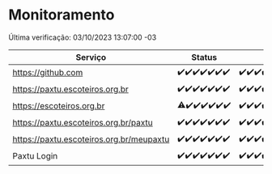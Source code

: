 # Monitoramento

Última verificação: 03/10/2023 13:07:00 -03

|Serviço|Status|Últimas 24h|
|---|---|---|
|https://github.com|<span title="2023-09-26: OK=24">✔️</span><span title="2023-09-27: OK=24">✔️</span><span title="2023-09-28: OK=24">✔️</span><span title="2023-09-29: OK=24">✔️</span><span title="2023-09-30: OK=24">✔️</span><span title="2023-10-01: OK=24">✔️</span><span title="2023-10-02: OK=16">✔️</span>|<span title="02/10/2023 13:07:00 -03 : 200">✔️</span><span title="02/10/2023 14:04:00 -03 : 200">✔️</span><span title="02/10/2023 15:08:00 -03 : 200">✔️</span><span title="02/10/2023 16:03:00 -03 : 200">✔️</span><span title="02/10/2023 17:06:00 -03 : 200">✔️</span><span title="02/10/2023 18:04:00 -03 : 200">✔️</span><span title="02/10/2023 19:04:00 -03 : 200">✔️</span><span title="02/10/2023 20:04:00 -03 : 200">✔️</span><span title="02/10/2023 21:29:00 -03 : 200">✔️</span><span title="02/10/2023 22:41:00 -03 : 200">✔️</span><span title="02/10/2023 23:14:00 -03 : 200">✔️</span><span title="03/10/2023 00:06:00 -03 : 200">✔️</span><span title="03/10/2023 01:07:00 -03 : 200">✔️</span><span title="03/10/2023 02:05:00 -03 : 200">✔️</span><span title="03/10/2023 03:08:00 -03 : 200">✔️</span><span title="03/10/2023 04:04:00 -03 : 200">✔️</span><span title="03/10/2023 05:08:00 -03 : 200">✔️</span><span title="03/10/2023 06:06:00 -03 : 200">✔️</span><span title="03/10/2023 07:06:00 -03 : 200">✔️</span><span title="03/10/2023 08:03:00 -03 : 200">✔️</span><span title="03/10/2023 09:11:00 -03 : 200">✔️</span><span title="03/10/2023 10:09:00 -03 : 200">✔️</span><span title="03/10/2023 11:06:00 -03 : 200">✔️</span><span title="03/10/2023 12:06:00 -03 : 200">✔️</span><span title="03/10/2023 13:07:00 -03 : 200">✔️</span>|
|https://paxtu.escoteiros.org.br|<span title="2023-09-26: OK=24">✔️</span><span title="2023-09-27: OK=24">✔️</span><span title="2023-09-28: OK=24">✔️</span><span title="2023-09-29: OK=24">✔️</span><span title="2023-09-30: OK=24">✔️</span><span title="2023-10-01: OK=24">✔️</span><span title="2023-10-02: OK=16">✔️</span>|<span title="02/10/2023 13:07:00 -03 : 200">✔️</span><span title="02/10/2023 14:04:00 -03 : 200">✔️</span><span title="02/10/2023 15:08:00 -03 : 200">✔️</span><span title="02/10/2023 16:03:00 -03 : 200">✔️</span><span title="02/10/2023 17:06:00 -03 : 200">✔️</span><span title="02/10/2023 18:04:00 -03 : 200">✔️</span><span title="02/10/2023 19:04:00 -03 : 200">✔️</span><span title="02/10/2023 20:04:00 -03 : 200">✔️</span><span title="02/10/2023 21:29:00 -03 : 200">✔️</span><span title="02/10/2023 22:41:00 -03 : 200">✔️</span><span title="02/10/2023 23:14:00 -03 : 200">✔️</span><span title="03/10/2023 00:06:00 -03 : 200">✔️</span><span title="03/10/2023 01:07:00 -03 : 200">✔️</span><span title="03/10/2023 02:05:00 -03 : 200">✔️</span><span title="03/10/2023 03:08:00 -03 : 200">✔️</span><span title="03/10/2023 04:04:00 -03 : 200">✔️</span><span title="03/10/2023 05:08:00 -03 : 200">✔️</span><span title="03/10/2023 06:06:00 -03 : 200">✔️</span><span title="03/10/2023 07:06:00 -03 : 200">✔️</span><span title="03/10/2023 08:03:00 -03 : 200">✔️</span><span title="03/10/2023 09:11:00 -03 : 200">✔️</span><span title="03/10/2023 10:09:00 -03 : 200">✔️</span><span title="03/10/2023 11:06:00 -03 : 200">✔️</span><span title="03/10/2023 12:06:00 -03 : 200">✔️</span><span title="03/10/2023 13:07:00 -03 : 200">✔️</span>|
|https://escoteiros.org.br|<span title="2023-09-26: OK=23, Falhas=1">⚠️</span><span title="2023-09-27: OK=24">✔️</span><span title="2023-09-28: OK=24">✔️</span><span title="2023-09-29: OK=24">✔️</span><span title="2023-09-30: OK=24">✔️</span><span title="2023-10-01: OK=24">✔️</span><span title="2023-10-02: OK=16">✔️</span>|<span title="02/10/2023 13:07:00 -03 : 200">✔️</span><span title="02/10/2023 14:04:00 -03 : 200">✔️</span><span title="02/10/2023 15:08:00 -03 : 200">✔️</span><span title="02/10/2023 16:03:00 -03 : 200">✔️</span><span title="02/10/2023 17:06:00 -03 : 200">✔️</span><span title="02/10/2023 18:04:00 -03 : 200">✔️</span><span title="02/10/2023 19:04:00 -03 : 200">✔️</span><span title="02/10/2023 20:04:00 -03 : 200">✔️</span><span title="02/10/2023 21:29:00 -03 : 200">✔️</span><span title="02/10/2023 22:41:00 -03 : 200">✔️</span><span title="02/10/2023 23:14:00 -03 : 200">✔️</span><span title="03/10/2023 00:06:00 -03 : 200">✔️</span><span title="03/10/2023 01:07:00 -03 : 200">✔️</span><span title="03/10/2023 02:05:00 -03 : 200">✔️</span><span title="03/10/2023 03:08:00 -03 : 200">✔️</span><span title="03/10/2023 04:04:00 -03 : 200">✔️</span><span title="03/10/2023 05:08:00 -03 : 200">✔️</span><span title="03/10/2023 06:06:00 -03 : 200">✔️</span><span title="03/10/2023 07:06:00 -03 : 0">❌</span><span title="03/10/2023 08:03:00 -03 : 200">✔️</span><span title="03/10/2023 09:11:00 -03 : 200">✔️</span><span title="03/10/2023 10:09:00 -03 : 200">✔️</span><span title="03/10/2023 11:06:00 -03 : 200">✔️</span><span title="03/10/2023 12:06:00 -03 : 200">✔️</span><span title="03/10/2023 13:07:00 -03 : 200">✔️</span>|
|https://paxtu.escoteiros.org.br/paxtu|<span title="2023-09-26: OK=24">✔️</span><span title="2023-09-27: OK=24">✔️</span><span title="2023-09-28: OK=24">✔️</span><span title="2023-09-29: OK=24">✔️</span><span title="2023-09-30: OK=24">✔️</span><span title="2023-10-01: OK=24">✔️</span><span title="2023-10-02: OK=16">✔️</span>|<span title="02/10/2023 13:07:00 -03 : 200">✔️</span><span title="02/10/2023 14:04:00 -03 : 200">✔️</span><span title="02/10/2023 15:08:00 -03 : 200">✔️</span><span title="02/10/2023 16:03:00 -03 : 200">✔️</span><span title="02/10/2023 17:06:00 -03 : 200">✔️</span><span title="02/10/2023 18:04:00 -03 : 200">✔️</span><span title="02/10/2023 19:04:00 -03 : 200">✔️</span><span title="02/10/2023 20:04:00 -03 : 200">✔️</span><span title="02/10/2023 21:29:00 -03 : 200">✔️</span><span title="02/10/2023 22:41:00 -03 : 200">✔️</span><span title="02/10/2023 23:14:00 -03 : 200">✔️</span><span title="03/10/2023 00:06:00 -03 : 200">✔️</span><span title="03/10/2023 01:07:00 -03 : 200">✔️</span><span title="03/10/2023 02:05:00 -03 : 200">✔️</span><span title="03/10/2023 03:08:00 -03 : 200">✔️</span><span title="03/10/2023 04:04:00 -03 : 200">✔️</span><span title="03/10/2023 05:08:00 -03 : 200">✔️</span><span title="03/10/2023 06:06:00 -03 : 200">✔️</span><span title="03/10/2023 07:06:00 -03 : 200">✔️</span><span title="03/10/2023 08:03:00 -03 : 200">✔️</span><span title="03/10/2023 09:11:00 -03 : 200">✔️</span><span title="03/10/2023 10:09:00 -03 : 200">✔️</span><span title="03/10/2023 11:06:00 -03 : 200">✔️</span><span title="03/10/2023 12:06:00 -03 : 200">✔️</span><span title="03/10/2023 13:07:00 -03 : 200">✔️</span>|
|https://paxtu.escoteiros.org.br/meupaxtu|<span title="2023-09-26: OK=24">✔️</span><span title="2023-09-27: OK=24">✔️</span><span title="2023-09-28: OK=24">✔️</span><span title="2023-09-29: OK=24">✔️</span><span title="2023-09-30: OK=24">✔️</span><span title="2023-10-01: OK=24">✔️</span><span title="2023-10-02: OK=16">✔️</span>|<span title="02/10/2023 13:07:00 -03 : 200">✔️</span><span title="02/10/2023 14:04:00 -03 : 200">✔️</span><span title="02/10/2023 15:08:00 -03 : 200">✔️</span><span title="02/10/2023 16:03:00 -03 : 200">✔️</span><span title="02/10/2023 17:06:00 -03 : 200">✔️</span><span title="02/10/2023 18:04:00 -03 : 200">✔️</span><span title="02/10/2023 19:04:00 -03 : 200">✔️</span><span title="02/10/2023 20:04:00 -03 : 200">✔️</span><span title="02/10/2023 21:29:00 -03 : 200">✔️</span><span title="02/10/2023 22:41:00 -03 : 200">✔️</span><span title="02/10/2023 23:14:00 -03 : 200">✔️</span><span title="03/10/2023 00:06:00 -03 : 200">✔️</span><span title="03/10/2023 01:07:00 -03 : 200">✔️</span><span title="03/10/2023 02:05:00 -03 : 200">✔️</span><span title="03/10/2023 03:08:00 -03 : 200">✔️</span><span title="03/10/2023 04:04:00 -03 : 200">✔️</span><span title="03/10/2023 05:08:00 -03 : 200">✔️</span><span title="03/10/2023 06:06:00 -03 : 200">✔️</span><span title="03/10/2023 07:06:00 -03 : 200">✔️</span><span title="03/10/2023 08:03:00 -03 : 200">✔️</span><span title="03/10/2023 09:11:00 -03 : 200">✔️</span><span title="03/10/2023 10:09:00 -03 : 200">✔️</span><span title="03/10/2023 11:06:00 -03 : 200">✔️</span><span title="03/10/2023 12:06:00 -03 : 200">✔️</span><span title="03/10/2023 13:07:00 -03 : 200">✔️</span>|
|Paxtu Login|<span title="2023-09-26: OK=24">✔️</span><span title="2023-09-27: OK=24">✔️</span><span title="2023-09-28: OK=24">✔️</span><span title="2023-09-29: OK=24">✔️</span><span title="2023-09-30: OK=24">✔️</span><span title="2023-10-01: OK=24">✔️</span><span title="2023-10-02: OK=16">✔️</span>|<span title="02/10/2023 13:07:00 -03 : 200">✔️</span><span title="02/10/2023 14:04:00 -03 : 200">✔️</span><span title="02/10/2023 15:08:00 -03 : 200">✔️</span><span title="02/10/2023 16:03:00 -03 : 200">✔️</span><span title="02/10/2023 17:06:00 -03 : 200">✔️</span><span title="02/10/2023 18:04:00 -03 : 200">✔️</span><span title="02/10/2023 19:04:00 -03 : 200">✔️</span><span title="02/10/2023 20:04:00 -03 : 200">✔️</span><span title="02/10/2023 21:29:00 -03 : 200">✔️</span><span title="02/10/2023 22:41:00 -03 : 200">✔️</span><span title="02/10/2023 23:14:00 -03 : 200">✔️</span><span title="03/10/2023 00:06:00 -03 : 200">✔️</span><span title="03/10/2023 01:07:00 -03 : 200">✔️</span><span title="03/10/2023 02:05:00 -03 : 200">✔️</span><span title="03/10/2023 03:08:00 -03 : 200">✔️</span><span title="03/10/2023 04:04:00 -03 : 200">✔️</span><span title="03/10/2023 05:08:00 -03 : 200">✔️</span><span title="03/10/2023 06:06:00 -03 : 200">✔️</span><span title="03/10/2023 07:06:00 -03 : 200">✔️</span><span title="03/10/2023 08:03:00 -03 : 200">✔️</span><span title="03/10/2023 09:11:00 -03 : 200">✔️</span><span title="03/10/2023 10:09:00 -03 : 200">✔️</span><span title="03/10/2023 11:06:00 -03 : 200">✔️</span><span title="03/10/2023 12:06:00 -03 : 200">✔️</span><span title="03/10/2023 13:07:00 -03 : 200">✔️</span>|
